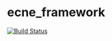 # ecne_framework
[![Build Status](https://api.travis-ci.org/ecne/ecne_framework.svg?branch=master)](https://travis-ci.org/ecne/ecne_framework)
